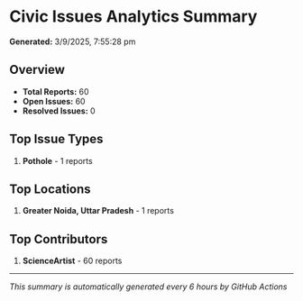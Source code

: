#  Civic Issues Analytics Summary

**Generated:** 3/9/2025, 7:55:28 pm

##  Overview
- **Total Reports:** 60
- **Open Issues:** 60
- **Resolved Issues:** 0

##  Top Issue Types
1. **Pothole** - 1 reports

##  Top Locations
1. **Greater Noida, Uttar Pradesh** - 1 reports

##  Top Contributors
1. **ScienceArtist** - 60 reports

---
*This summary is automatically generated every 6 hours by GitHub Actions*
